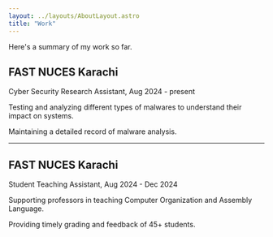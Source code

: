 ```yaml
---
layout: ../layouts/AboutLayout.astro
title: "Work"
---
```


Here's a summary of my work so far.

## FAST NUCES Karachi

Cyber Security Research Assistant, Aug 2024 - present

Testing and analyzing different types of malwares to understand their impact on systems. 

Maintaining a detailed record of malware analysis.

---

## FAST NUCES Karachi

Student Teaching Assistant, Aug 2024 - Dec 2024

Supporting professors in teaching Computer Organization and Assembly Language. 

Providing timely grading and feedback of 45+ students.
